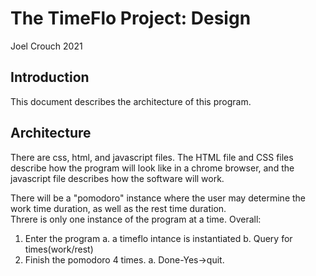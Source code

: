 # The TimeFlo Project: Design
Joel Crouch 2021

## Introduction

This document describes the architecture of this program.

## Architecture
There are css, html, and javascript files.  The HTML file and CSS files describe how the program will look 
like in a chrome browser, and the javascript file describes how the software will work. 

 There will be a "pomodoro" instance where the user may determine the work time 
duration, as well as the rest time duration.  
Threre is only one instance of the program at a time.
Overall:
1. Enter the program
   a.  a timeflo intance is instantiated
   b.  Query for times(work/rest)
2. Finish the pomodoro 4 times.
   a.  Done-Yes->quit.
   

